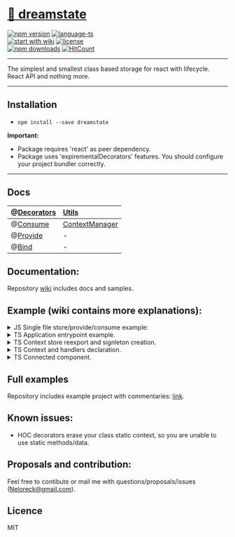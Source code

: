 # <a href='https://www.npmjs.com/package/dreamstate'> 🗻 dreamstate </a>

[![npm version](https://img.shields.io/npm/v/dreamstate.svg?style=flat-square)](https://www.npmjs.com/package/dreamstate)
[![language-ts](https://img.shields.io/badge/language-typescript%3A%20100%25-blue.svg?style=flat)](https://github.com/Neloreck/redux-cbd/search?l=typescript)<br/>
[![start with wiki](https://img.shields.io/badge/docs-wiki-blue.svg?style=flat)](https://github.com/Neloreck/dreamstate/wiki)
[![license](https://img.shields.io/badge/license-MIT-blue.svg?style=flat)](https://github.com/Neloreck/redux-cbd/blob/master/LICENSE)
<br/>
[![npm downloads](https://img.shields.io/npm/dt/dreamstate.svg?style=flat-square)](https://www.npmjs.com/package/dreamstate)
[![HitCount](http://hits.dwyl.com/neloreck/dreamstate.svg)](http://hits.dwyl.com/neloreck/dreamstate)

<hr/>

The simplest and smallest class based storage for react with lifecycle. <br/>
React API and nothing more.

<hr/>

## Installation

- `npm install --save dreamstate`

<b>Important:</b>
- Package requires 'react' as peer dependency.
- Package uses 'expirementalDecorators' features. You should configure your project bundler correctly.

<hr/>

## Docs

| @[Decorators](https://github.com/Neloreck/dreamstate/wiki/Decorators)| [Utils](https://github.com/Neloreck/dreamstate/wiki/Utils)|
| :------------- | :------------- |
| @[Consume](https://github.com/Neloreck/dreamstate/wiki/@Consume) | [ContextManager](https://github.com/Neloreck/dreamstate/wiki/ContextManager) |
| @[Provide](https://github.com/Neloreck/dreamstate/wiki/@Provide) | - |
| @[Bind](https://github.com/Neloreck/dreamstate/wiki/@Bind) | - |

## Documentation:

Repository [wiki](https://github.com/Neloreck/dreamstate/wiki) includes docs and samples. <br/>

## Example (wiki contains more explanations):

<details><summary>JS Single file store/provide/consume example:</summary>
<p>
    
```javascript jsx
import * as React from 'react';
import { PureComponent } from 'react';
import { render } from 'react-dom';

import { Bind, Consume, Provide, ContextManager } from 'dreamstate';

// Context store creation.
export class AuthContextManager extends ContextManager {

  // Wrap your actions and state separately to avoid naming collisions.
  context = {
    authActions: {
      switchAuthStatus: this.switchAuthStatus,
      randomizeUserAsync: this.randomizeUserAsync,
      randomizeUser: this.randomizeUser
    },
    authState: {
      isAuthenticated: true,
      user: 'initial'
    }
  };

  setState = ContextManager.getSetter(this, 'authState');

  // Bind decorator. Arrow functions-methods/.bind(this) or lambdas can be used for binding too.
  @Bind()
  switchAuthStatus() {
    this.setState({ isAuthenticated: !this.context.authState.isAuthenticated });
  };

  @Bind()
  randomizeUser() {
    this.setState({ user: 'user-' + Math.floor(Math.random() * 100) });
  };

  @Bind()
  randomizeUserAsync() {
    return new Promise((resolve) => {
      setTimeout(() => {
        this.setState({ user: 'user-' + Math.floor(Math.random() * 10000) });
        resolve();
      }, 3000)
    });
  };

  // First provider mounted.
  onProvisionStarted() {
    console.info('Data provision started.');
  }

  // Context was updated.
  afterUpdate() {
    console.info('Data updated:', this.context.authState);
  }

}

// Singleton instance. Should be located in some kind of stores 'index' module file.
const authContextManager = new AuthContextManager();

// Context consuming component with reactive subscription.
@Consume(authContextManager)
export class MainView extends PureComponent {

  paddingStyle = { padding: '10px' };

  render() {

    const {
      label,
      authState: { user, isAuthenticated },
      authActions: { randomizeUser, randomizeUserAsync, switchAuthStatus }
    } = this.props;

    return (
      <div style={this.paddingStyle}>

        <div> External prop value: '{ label }' </div>

        <div style={this.paddingStyle}>
          <span>USERNAME: </span> {user} <br/>
          <span>AUTHENTICATED: </span>  {isAuthenticated.toString()} <br/>
        </div>

        <div style={this.paddingStyle}>
          <button onClick={switchAuthStatus}>Switch Authentication Status</button>
          <button onClick={randomizeUserAsync}>Randomize User Async</button>
          <button onClick={randomizeUser}>Randomize User</button>
        </div>

      </div>
    );
  }

}

// Component with provider. All consumers should be under it in the react-dom tree.
@Provide(authContext)
export class Application extends PureComponent {

  render() {

    const { children } = this.props;

    return children;
  }

}

// Render into DOM.
render(
  <Application>
    <MainView label={ 'First item with consumer.'}/>
    <MainView label={ 'Second item with consumer.'}/>
  </Application>,
  document.getElementById('application-root')
);

```
</p>
</details>

<details><summary>TS Application entrypoint example.</summary>
<p>
    
```typescript jsx
import * as React from "react";
import { render } from "react-dom";

import { MainView, IMainViewExternalProps } from "./view/MainView";

render(
  <div>

    <div> Both components are connected to the same store, so they are in total sync: </div>

    <MainView someLabelFromExternalProps={"First component."} {...{} as IMainViewExternalProps}/>
    <MainView someLabelFromExternalProps={"Second component."} {...{} as IMainViewExternalProps}/>

  </div>,
  document.getElementById("application-root")
);

```

</p>
</details>

<details><summary>TS Context store reexport and signleton creation.</summary>
<p>
    
```typescript jsx
import { AuthContextManager } from "./AuthContextManager";
import { DataContextManager } from "./DataContextManager";

export * from "./AuthContextManager";
export * from "./DataContextManager";

export const authContextManager: AuthContextManager = new AuthContextManager();
export const dataContextManager: DataContextManager = new DataContextManager();
```

</p>
</details>

<details><summary>TS Context and handlers declaration.</summary>
<p>
    
```typescript jsx
import { Bind, ContextManager } from "dreamstate";

/*
 * Context manager state declaration.
 * You can inject it into your component props type later.
 */

export interface IAuthContext {
  authActions: {
    randomizeUser(): void;
    randomizeUserAsync(): Promise<void>;
    changeAuthenticationStatus(): void;
  };
  authState: {
    isAuthenticated: boolean;
    user: string;
  };
}

/*
 * Manager class example, single store for app data.
 * Allows to create consumers/providers components or to use decorators for injection.
 *
 * Also, you can store something inside of it (additional props, static etc...) instead of modifying state each time.
 */
export class AuthContextManager extends ContextManager<IAuthContext> {

  private static ASYNC_USER_CHANGE_DELAY: number = 3000;

  // Default context state.
  protected readonly context: IAuthContext = {
    // Some kind of handlers.
    authActions: {
      changeAuthenticationStatus: this.changeAuthenticationStatus,
      randomizeUserAsync: this.randomizeUserAsync,
      randomizeUser: this.randomizeUser
    },
    // Provided storage.
    authState: {
      isAuthenticated: true,
      user: "anonymous"
    }
  };

  // Setter with autoupdate instead of manual transactional updating.
  private setContext = ContextManager.getSetter(this, "authState");

  @Bind()
  public changeAuthenticationStatus(): void {
    this.setContext({ isAuthenticated: !this.context.authState.isAuthenticated });
  }

  @Bind()
  public randomizeUser(): void {
    this.setContext({ user: "user-" + Math.floor(Math.random() * 100) });
  }

  @Bind()
  public randomizeUserAsync(): Promise<void> {
    return new Promise((resolve) => {
      setTimeout(() => {
        this.randomizeUser();
        resolve();
      }, AuthContextManager.ASYNC_USER_CHANGE_DELAY)
    });
  }

}

```

</p>
</details>

<details><summary>TS Connected component.</summary>
<p>
  
```typescript jsx
import { Consume, Provide } from "dreamstate";
import * as React from "react";
import { PureComponent, ReactNode } from "react";

// Store related things.
import { authContextManager, dataContextManager, IAuthContext, IDataContext } from "../data";

// Props typing: own, injected and bundled props. You should know what has to be declared manually.
export interface IMainViewOwnProps { someLabelFromExternalProps: string; }
export interface IMainViewExternalProps extends IAuthContext, IDataContext {}

// Component related.
@Provide(authContextManager, dataContextManager)
@Consume(authContextManager, dataContextManager)
export class MainView extends PureComponent<IMainViewExternalProps & IMainViewOwnProps> {

  public render(): ReactNode {

    const {
      // Own prop.
      someLabelFromExternalProps,
      // Get, what you need form injected props.
      dataState: {value},
      dataActions: {randomizeValue},
      authState: {user, isAuthenticated},
      authActions: {randomizeUser, randomizeUserAsync, changeAuthenticationStatus}
    } = this.props;

    const rootStyle = { border: "2px black solid", margin: 12, padding: 12 };
    const sectionStyle = { padding: 8 };

    return (
      <div style={rootStyle}>

        <div> External prop value: '{ someLabelFromExternalProps }' </div>

        <div style={sectionStyle}>

          <h5> Auth context: </h5>
          <span> USERNAME: </span> {user} <br/>
          <span> AUTHENTICATED: </span>  {isAuthenticated.toString()} <br/>
  
          <button onClick={changeAuthenticationStatus}>Change Authentication Status</button>
          <button onClick={randomizeUserAsync}>Randomize User Async</button>
          <button onClick={randomizeUser}>Randomize User</button>
       
        </div>

        <div style={sectionStyle}>

          <h5> Data context: </h5>
          <span> VALUE: </span> {value} <br/>

          <button onClick={randomizeValue}>Randomize Value</button>

        </div>

      </div>
    );
  }

}

```
</p>
</details>

## Full examples

Repository includes example project with commentaries: <a href='https://github.com/Neloreck/dreamstate/tree/master/examples'>link</a>. <br/>

## Known issues:
 - HOC decorators erase your class static context, so you are unable to use static methods/data.

## Proposals and contribution:

Feel free to contibute or mail me with questions/proposals/issues (Neloreck@gmail.com). <br/>

## Licence

MIT

